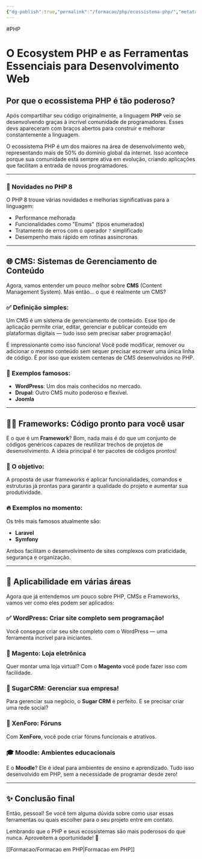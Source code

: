```yaml
---
{"dg-publish":true,"permalink":"/formacao/php/ecossistema-php/","metatags":{"description":"é um dos maiores na área de desenvolvimento web"},"noteIcon":2,"updated":"2025-08-06T22:24:32.393-03:00"}
---
```


#PHP 

# O Ecosystem PHP e as Ferramentas Essenciais para Desenvolvimento Web

## Por que o ecossistema PHP é tão poderoso?

Após compartilhar seu código originalmente, a linguagem **PHP** veio se desenvolvendo graças à incrível comunidade de programadores. Esses devs apareceram com braços abertos para construir e melhorar constantemente a linguagem.

O ecossistema PHP é um dos maiores na área de desenvolvimento web, representando mais de 50% do domínio global da internet. Isso acontece porque sua comunidade está sempre ativa em evolução, criando aplicações que facilitam a entrada de novos programadores.

---

### 🚀 Novidades no PHP 8

O PHP 8 trouxe várias novidades e melhorias significativas para a linguagem:

- Performance melhorada
- Funcionalidades como "Enums" (tipos enumerados)
- Tratamento de erros com o operador `?` simplificado
- Desempenho mais rápido em rotinas assíncronas

---

## 🌐 CMS: Sistemas de Gerenciamento de Conteúdo

Agora, vamos entender um pouco melhor sobre **CMS** (Content Management System). Mas então... o que é realmente um CMS?

### ✅ Definição simples:

Um CMS é um sistema de gerenciamento de conteúdo. Esse tipo de aplicação permite criar, editar, gerenciar e publicar conteúdo em plataformas digitais — tudo isso sem precisar saber programação!

É impressionante como isso funciona! Você pode modificar, remover ou adicionar o mesmo conteúdo sem sequer precisar escrever uma única linha de código. É por isso que existem centenas de CMS desenvolvidos no PHP.

### 🧠 Exemplos famosos:

- **WordPress**: Um dos mais conhecidos no mercado.
- **Drupal**: Outro CMS muito poderoso e flexível.
- **Joomla**

---

## 👨‍💻 Frameworks: Código pronto para você usar

E o que é um **Framework**? Bom, nada mais é do que um conjunto de códigos genéricos capazes de reutilizar trechos de projetos de desenvolvimento. A ideia principal é ter pacotes de códigos prontos!

### 📌 O objetivo:

A proposta de usar frameworks é aplicar funcionalidades, comandos e estruturas já prontas para garantir a qualidade do projeto e aumentar sua produtividade.

### 🔥 Exemplos no momento:

Os três mais famosos atualmente são:

- **Laravel**
- **Symfony**

Ambos facilitam o desenvolvimento de sites complexos com praticidade, segurança e organização.

---

## 📱 Aplicabilidade em várias áreas

Agora que já entendemos um pouco sobre PHP, CMSs e Frameworks, vamos ver como eles podem ser aplicados:

### ✅ WordPress: Criar site completo sem programação!

Você consegue criar seu site completo com o WordPress — uma ferramenta incrível para iniciantes.

### 🛒 Magento: Loja eletrônica

Quer montar uma loja virtual? Com o **Magento** você pode fazer isso com facilidade.

### 👥 SugarCRM: Gerenciar sua empresa!

Para gerenciar sua negócio, o **Sugar CRM** é perfeito. E se precisar criar uma rede social?

### 💬 XenForo: Fóruns

Com **XenForo**, você pode criar fóruns funcionais e atrativos.

### 🎓 Moodle: Ambientes educacionais

E o **Moodle**? Ele é ideal para ambientes de ensino e aprendizado. Tudo isso desenvolvido em PHP, sem a necessidade de programar desde zero!

---

## ✨ Conclusão final

Então, pessoal! Se você tem alguma dúvida sobre como usar essas ferramentas ou quais escolher para o seu projeto entre em contato.

Lembrando que o PHP e seus ecossistemas são mais poderosos do que nunca. Aproveitem a oportunidade! 🚀

[[Formacao/Formacao em PHP\|Formacao em PHP]]
